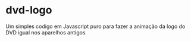 # dvd-logo

Um simples codigo em Javascript puro para fazer a animação da logo do DVD igual nos aparelhos antigos
